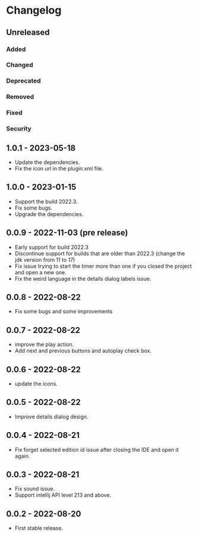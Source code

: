 # Changelog

## Unreleased

### Added

### Changed

### Deprecated

### Removed

### Fixed

### Security

## 1.0.1 - 2023-05-18
- Update the dependencies.
- Fix the icon url in the plugin.xml file.

## 1.0.0 - 2023-01-15
- Support the build 2022.3.
- Fix some bugs.
- Upgrade the dependencies.

## 0.0.9 - 2022-11-03 (pre release)
- Early support for build 2022.3
- Discontinue support for builds that are older than 2022.3 (change the jdk version from 11 to 17)
- Fix issue trying to start the timer more than one if you closed the project and open a new one.
- Fix the weird language in the details dialog labels issue.

## 0.0.8 - 2022-08-22
- Fix some bugs and some improvements

## 0.0.7 - 2022-08-22
- improve the play action.
- Add next and previous buttons and autoplay check box.

## 0.0.6 - 2022-08-22
- update the icons.

## 0.0.5 - 2022-08-22
- Improve details dialog design.

## 0.0.4 - 2022-08-21
- Fix forget selected edition id issue after closing the IDE and open it again.

## 0.0.3 - 2022-08-21
- Fix sound issue.
- Support intellij API level 213 and above.

## 0.0.2 - 2022-08-20
- First stable release.
